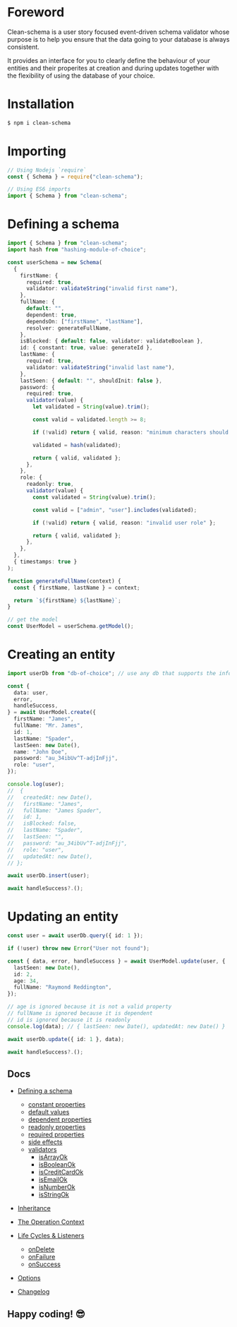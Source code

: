 # Foreword

Clean-schema is a user story focused event-driven schema validator whose purpose is to help you ensure that the data going to your database is always consistent.

It provides an interface for you to clearly define the behaviour of your entities and their properites at creation and during updates together with the flexibility of using the database of your choice.

# Installation

```bash
$ npm i clean-schema
```

# Importing

```js
// Using Nodejs `require`
const { Schema } = require("clean-schema");

// Using ES6 imports
import { Schema } from "clean-schema";
```

# Defining a schema

```ts
import { Schema } from "clean-schema";
import hash from "hashing-module-of-choice";

const userSchema = new Schema(
  {
    firstName: {
      required: true,
      validator: validateString("invalid first name"),
    },
    fullName: {
      default: "",
      dependent: true,
      dependsOn: ["firstName", "lastName"],
      resolver: generateFullName,
    },
    isBlocked: { default: false, validator: validateBoolean },
    id: { constant: true, value: generateId },
    lastName: {
      required: true,
      validator: validateString("invalid last name"),
    },
    lastSeen: { default: "", shouldInit: false },
    password: {
      required: true,
      validator(value) {
        let validated = String(value).trim();

        const valid = validated.length >= 8;

        if (!valid) return { valid, reason: "minimum characters should be 8" };

        validated = hash(validated);

        return { valid, validated };
      },
    },
    role: {
      readonly: true,
      validator(value) {
        const validated = String(value).trim();

        const valid = ["admin", "user"].includes(validated);

        if (!valid) return { valid, reason: "invalid user role" };

        return { valid, validated };
      },
    },
  },
  { timestamps: true }
);

function generateFullName(context) {
  const { firstName, lastName } = context;

  return `${firstName} ${lastName}`;
}

// get the model
const UserModel = userSchema.getModel();
```

# Creating an entity

```ts
import userDb from "db-of-choice"; // use any db that supports the information you are modelling

const {
  data: user,
  error,
  handleSuccess,
} = await UserModel.create({
  firstName: "James",
  fullName: "Mr. James",
  id: 1,
  lastName: "Spader",
  lastSeen: new Date(),
  name: "John Doe",
  password: "au_34ibUv^T-adjInFjj",
  role: "user",
});

console.log(user);
//  {
//   createdAt: new Date(),
//   firstName: "James",
//   fullName: "James Spader",
//   id: 1,
//   isBlocked: false,
//   lastName: "Spader",
//   lastSeen: "",
//   password: "au_34ibUv^T-adjInFjj",
//   role: "user",
//   updatedAt: new Date(),
// };

await userDb.insert(user);

await handleSuccess?.();
```

# Updating an entity

```ts
const user = await userDb.query({ id: 1 });

if (!user) throw new Error("User not found");

const { data, error, handleSuccess } = await UserModel.update(user, {
  lastSeen: new Date(),
  id: 2,
  age: 34,
  fullName: "Raymond Reddington",
});

// age is ignored because it is not a valid property
// fullName is ignored because it is dependent
// id is ignored because it is readonly
console.log(data); // { lastSeen: new Date(), updatedAt: new Date() }

await userDb.update({ id: 1 }, data);

await handleSuccess?.();
```

## Docs

- [Defining a schema](./docs/v3.0.0/schema/definition/index.md#defining-a-schema)
  - [constant properties](./docs/v3.0.0/schema/definition/constants.md#constant-properties)
  - [default values](./docs/v3.0.0/schema/definition/defaults.md#default-values)
  - [dependent properties](./docs/v3.0.0/schema/definition/dependents.md#dependent-properties)
  - [readonly properties](./docs/v3.0.0/schema/definition/readonly.md#readonly-properties)
  - [required properties](./docs/v3.0.0/schema/definition/required.md#required-properties)
  - [side effects](./docs/v3.0.0/schema/definition/side-effects.md#side-effect-properties)
  - [validators](./docs/v2.6.0/validate/index.md#validators)
    - [isArrayOk](./docs/v2.6.0/validate/isArrayOk.md)
    - [isBooleanOk](./docs/v2.6.0/validate/isBooleanOk.md)
    - [isCreditCardOk](./docs/v2.6.0/validate/isCreditCardOk.md)
    - [isEmailOk](./docs/v2.6.0/validate/isEmailOk.md)
    - [isNumberOk](./docs/v2.6.0/validate/isNumberOk.md)
    - [isStringOk](./docs/v2.6.0/validate/isStringOk.md)
- [Inheritance](./docs/v3.0.0/schema/definition/inheritance.md#schema-inheritance)
- [The Operation Context](./docs/v3.0.0/schema/definition/life-cycles.md#the-operation-context)
- [Life Cycles & Listeners](./docs/v3.0.0/schema/definition/life-cycles.md#life-cycle-listeners)

  - [onDelete](./docs/v3.0.0/schema/definition/life-cycles.md#ondelete)
  - [onFailure](./docs/v3.0.0/schema/definition/life-cycles.md#onfailure)
  - [onSuccess](./docs/v3.0.0/schema/definition/life-cycles.md#onsuccess)

- [Options](./docs/v3.0.0/schema/definition/index.md#options)

- [Changelog](./docs/CHANGELOG.md#changelog)

## Happy coding! 😎

